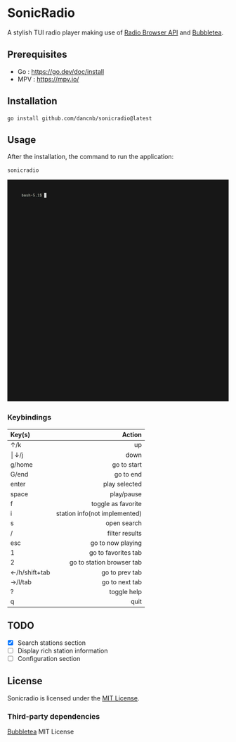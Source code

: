 # SonicRadio

A stylish TUI radio player making use of [Radio Browser API](https://www.radio-browser.info/) and [Bubbletea](https://github.com/charmbracelet/bubbletea).

## Prerequisites
* Go : https://go.dev/doc/install
* MPV  : https://mpv.io/

## Installation

    go install github.com/dancnb/sonicradio@latest

## Usage

After the installation, the command to run the application:

    sonicradio


![ Demo](demo.gif)

### Keybindings

| Key(s)          |                          Action |
|:----------------|--------------------------------:|
|↑/k              |                              up |
│↓/j              |                            down |
|g/home           |                     go to start |
|G/end            |                       go to end |
|enter            |                   play selected |
|space            |                      play/pause |
|f                |              toggle as favorite |
|i                |   station info(not implemented) |
|s                |                     open search |
|/                |                  filter results |
|esc              |               go to now playing |
|1                |             go to favorites tab |
|2                |       go to station browser tab |
|←/h/shift+tab    |                  go to prev tab |
|→/l/tab          |                  go to next tab |
|?                |                     toggle help |
|q                |                            quit |

## TODO

- [x] Search stations section
- [ ] Display rich station information
- [ ] Configuration section

## License

Sonicradio is licensed under the [MIT License](LICENSE).

### Third-party dependencies

[Bubbletea](https://github.com/charmbracelet/bubbletea/blob/master/LICENSE) MIT License

